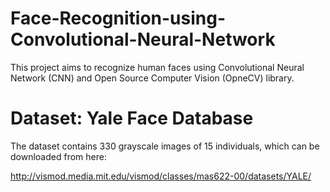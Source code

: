 # Face-Recognition-using-Convolutional-Neural-Network
This project aims to recognize human faces using Convolutional Neural Network (CNN) and Open Source Computer Vision (OpneCV) library.

# Dataset: Yale Face Database

The dataset contains 330 grayscale images of 15 individuals, which can be downloaded from here:

http://vismod.media.mit.edu/vismod/classes/mas622-00/datasets/YALE/
